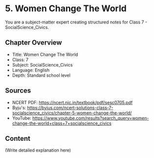 # 5. Women Change The World

You are a subject-matter expert creating structured notes for Class 7 - SocialScience_Civics.

## Chapter Overview
- Title: Women Change The World
- Class: 7
- Subject: SocialScience_Civics
- Language: English
- Depth: Standard school level

## Sources
- NCERT PDF: https://ncert.nic.in/textbook/pdf/sesc0705.pdf
- Byju's: https://byjus.com/ncert-solutions-class-7-socialscience_civics/chapter-5-women-change-the-world/
- YouTube: https://www.youtube.com/results?search_query=women-change-the-world+class+7+socialscience_civics

## Content
(Write detailed explanation here)
